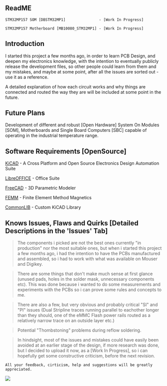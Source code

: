 ## ReadME

    STM32MP157 SOM [DBSTM32MP1]               - [Work In Progress]
    
    STM32MP157 Motherboard [MB10080_STM32MP1] - [Work In Progress]
    
## Introduction

I started this project a few months ago, in order to learn PCB Design, and deepen my electronics knowledge, with the intention to eventually publicly release the development files, so other people could learn from them and my mistakes, and maybe at some point, after all the issues are sorted out - use it as a reference.

A detailed explanation of how each circuit works and why things are connected and routed the way they are will be included at some point in the future.

## Future Plans

Development of different and robust [Open Hardware] System On Modules [SOM], Motherboards and Single Board Computers [SBC] capable of operating in the industrial temperature range.

## Software Requirements [OpenSource]

[KiCAD](https://www.kicad.org/) - A Cross Platform and Open Source Electronics Design Automation Suite

[LibreOFFICE](https://www.libreoffice.org)  - Office Suite

[FreeCAD](https://www.freecadweb.org/)  - 3D Parametric Modeler

[FEMM](https://www.femm.info/wiki/Download) - Finite Element Method Magnetics

[CommonLIB](https://github.com/IvanIlievOSOH/00.CommonLIB) - Custom KiCAD Library

## Knows Issues, Flaws and Quirks [Detailed Descriptions in the 'Issues' Tab]

> The components i picked are not the best ones currently "in production" nor the most suitable ones, but when i started this project a few months ago, i had the intention to have the PCBs manufactured and assembled, so i had to work with what was available on Mouser and Digikey.

> There are some things that don't make much sense at first glance (unused pads, holes in the solder mask, unnecessary components etc). This was done because i wanted to do some measurements and experiments with the PCBs so i can prove some rules and concepts to me.

> There are also a few, but very obvious and probably critical "SI" and "PI" issues (Dual Stripline traces running parallel to eachother longer than they should, one of the eMMC Flash power rails routed as a relatively narrow trace on an outside layer etc.)

> Potential "Thombstoning" problems during reflow soldering.

> In hindsight, most of the issues and mistakes could have easily been avoided at an earlier stage of the design, if more research was done, but I decided to upload it now, as a [Work In Progress], so i can hopefully get some constructive criticism, before the next revision.

    All your feedback, cirticism, help and suggestions will be greatly appreciated.

![](https://github.com/IvanIlievOSOH/00.GitHUB_Config/blob/main/Showcase.png)
